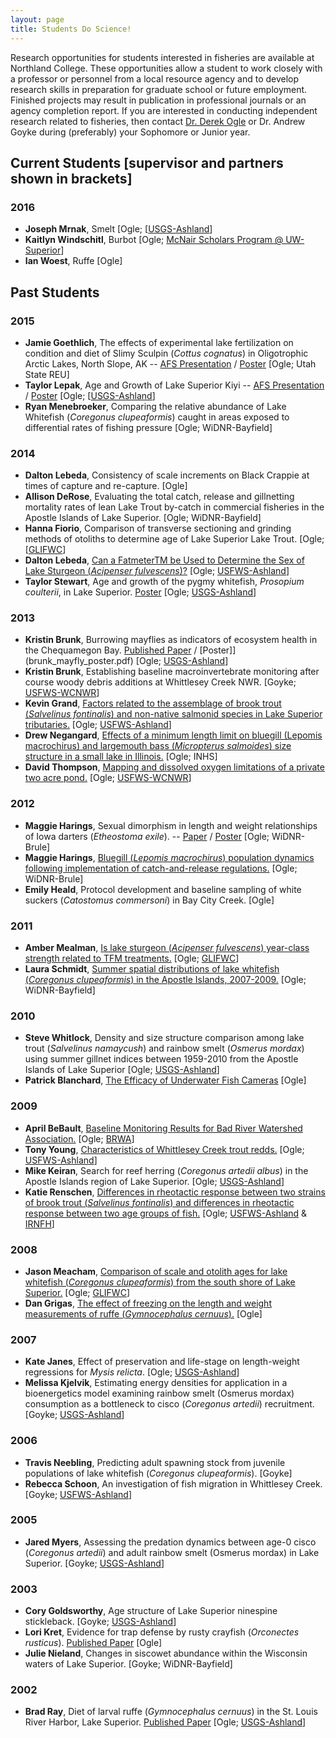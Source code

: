 ```yaml
---
layout: page
title: Students Do Science!
---
```

Research opportunities for students interested in fisheries are available at Northland College.  These opportunities allow a student to work closely with a professor or personnel from a local resource agency and to develop research skills in preparation for graduate school or future employment.  Finished projects may result in publication in professional journals or an agency completion report.  If you are interested in conducting independent research related to fisheries, then contact [Dr. Derek Ogle](mailto:dogle@northland.edu) or Dr. Andrew Goyke during (preferably) your Sophomore or Junior year.

## Current Students [supervisor and partners shown in brackets]

### 2016
* **Joseph Mrnak**, Smelt [Ogle; [[USGS-Ashland](http://www.glsc.usgs.gov/_files/factsheets/Stations%202002-4%20LSBS.pdf)]
* **Kaitlyn Windschitl**, Burbot [Ogle; [McNair Scholars Program @ UW-Superior](http://www.uwsuper.edu/mcnair/index.cfm)]
* **Ian Woest**, Ruffe [Ogle]


## Past Students

### 2015
* **Jamie Goethlich**, The effects of experimental lake fertilization on condition and diet of Slimy Sculpin (*Cottus cognatus*) in Oligotrophic Arctic Lakes, North Slope, AK -- [AFS Presentation](goethlich_sculpins_afspresentation.pdf) / [Poster](goethlich_sculpins_poster.pdf) [Ogle; Utah State REU]
* **Taylor Lepak**, Age and Growth of Lake Superior Kiyi -- [AFS Presentation](lepak_kiyi_afspresentation.pdf) / [Poster](Lepak_kiyi_poster.pdf) [Ogle; [[USGS-Ashland](http://www.glsc.usgs.gov/_files/factsheets/Stations%202002-4%20LSBS.pdf)]
* **Ryan Menebroeker**, Comparing the relative abundance of Lake Whitefish (*Coregonus clupeaformis*) caught in areas exposed to differential rates of fishing pressure [Ogle; WiDNR-Bayfield]

### 2014
* **Dalton Lebeda**, Consistency of scale increments on Black Crappie at times of capture and re-capture. [Ogle]
* **Allison DeRose**, Evaluating the total catch, release and gillnetting mortality rates of lean Lake Trout by-catch in commercial fisheries in the Apostle Islands of Lake Superior. [Ogle; WiDNR-Bayfield]
* **Hanna Fiorio**, Comparison of transverse sectioning and grinding methods of otoliths to determine age of Lake Superior Lake Trout. [Ogle; [[GLIFWC](http://www.glifwc.org/)]
* **Dalton Lebeda**, [Can a FatmeterTM be Used to Determine the Sex of Lake Sturgeon (*Acipenser fulvescens*)?](lebeda_LKS_finalreport.pdf) [Ogle; [USFWS-Ashland](http://www.fws.gov/midwest/ashland/)]
* **Taylor Stewart**, Age and growth of the pygmy whitefish, *Prosopium coulterii*, in Lake Superior.  [Poster](stewart_PWF_afsposter.pdf) [Ogle; [USGS-Ashland](http://www.glsc.usgs.gov/_files/factsheets/Stations%202002-4%20LSBS.pdf)]

### 2013
* **Kristin Brunk**, Burrowing mayflies as indicators of ecosystem health in the Chequamegon Bay. [Published Paper]({{site-url}}/Research/Ogle_2009.pdf) / [Poster]](brunk_mayfly_poster.pdf) [Ogle; [USGS-Ashland](http://www.glsc.usgs.gov/_files/factsheets/Stations%202002-4%20LSBS.pdf)]
* **Kristin Brunk**, Establishing baseline macroinvertebrate monitoring after course woody debris additions at Whittlesey Creek NWR. [Goyke; [USFWS-WCNWR](https://www.google.com/url?sa=t&rct=j&q=&esrc=s&source=web&cd=2&ved=0CDsQFjAB&url=http%3A%2F%2Fwww.fws.gov%2Fmidwest%2FWhittleseyCreek%2F&ei=4kD9UK24MdLSqAGI14H4Ag&usg=AFQjCNFeMYo0Cj1gQNIweQTLW59icoec3g&sig2=lQCCO8qG99IcTBcUazLNQA&bvm=bv.41248874,d.aWM)]
* **Kevin Grand**, [Factors related to the assemblage of brook trout (*Salvelinus fontinalis*) and non-native salmonid species in Lake Superior tributaries.](grand_BKT_poster.pdf)  [Ogle; [USFWS-Ashland](http://www.fws.gov/midwest/ashland/)]
* **Drew Negangard**, [Effects of a minimum length limit on bluegill (Lepomis macrochirus) and largemouth bass (*Micropterus salmoides*) size structure in a small lake in Illinois.](negengard_BGLMB_poster.pdf) [Ogle; INHS]
* **David Thompson**, [Mapping and dissolved oxygen limitations of a private two acre pond.](thompson_pond_poster.pdf) [Ogle; [USFWS-WCNWR](https://www.google.com/url?sa=t&rct=j&q=&esrc=s&source=web&cd=2&ved=0CDsQFjAB&url=http%3A%2F%2Fwww.fws.gov%2Fmidwest%2FWhittleseyCreek%2F&ei=4kD9UK24MdLSqAGI14H4Ag&usg=AFQjCNFeMYo0Cj1gQNIweQTLW59icoec3g&sig2=lQCCO8qG99IcTBcUazLNQA&bvm=bv.41248874,d.aWM)]

### 2012
* **Maggie Harings**, Sexual dimorphism in length and weight relationships of Iowa darters (*Etheostoma exile*). -- [Paper](harings_iowadarter_finalpaper.pdf) / [Poster](harings_iowadarter_poster.pdf) [Ogle; WiDNR-Brule]
* **Maggie Harings**, [Bluegill (*Lepomis macrochirus*) population dynamics following implementation of catch-and-release regulations.](harings_BLG_afsposter.pdf) [Ogle; WiDNR-Brule]
* **Emily Heald**, Protocol development and baseline sampling of white suckers (*Catostomus commersoni*) in Bay City Creek. [Ogle]

### 2011
* **Amber Mealman**, [Is lake sturgeon (*Acipenser fulvescens*) year-class strength related to TFM treatments.](mealman_lampricide_poster.pdf) [Ogle; [GLIFWC](http://www.glifwc.org/)]
* **Laura Schmidt**, [Summer spatial distributions of lake whitefish (*Coregonus clupeaformis*) in the Apostle Islands, 2007-2009.](schmidt_LWF_poster.pdf) [Ogle; WiDNR-Bayfield]

### 2010
* **Steve Whitlock**, Density and size structure comparison among lake trout (*Salvelinus namaycush*) and rainbow smelt (*Osmerus mordax*) using summer gillnet indices between 1959-2010 from the Apostle Islands of Lake Superior [Ogle; [USGS-Ashland](http://www.glsc.usgs.gov/_files/factsheets/Stations%202002-4%20LSBS.pdf)]
* **Patrick Blanchard**, [The Efficacy of Underwater Fish Cameras](http://pikelakefishcribs.webs.com/) [Ogle]

### 2009
* **April BeBault**, [Baseline Monitoring Results for Bad River Watershed Association.](bebault_finalreport.pdf) [Ogle; [BRWA](http://www.badriverwatershed.org/)]
* **Tony Young**, [Characteristics of Whittlesey Creek trout redds.](young_BKT_finalreport.pdf) [Ogle; [USFWS-Ashland](http://www.fws.gov/midwest/ashland/)]
* **Mike Keiran**, Search for reef herring (*Coregonus artedii albus*) in the Apostle Islands region of Lake Superior. [Ogle; [USGS-Ashland](http://www.glsc.usgs.gov/_files/factsheets/Stations%202002-4%20LSBS.pdf)]
* **Katie Renschen**, [Differences in rheotactic response between two strains of brook trout (*Salvelinus fontinalis*) and differences in rheotactic response between two age groups of fish.](renschen_BKT_finalreport.pdf) [Ogle; [USFWS-Ashland](http://www.fws.gov/midwest/ashland/) & [IRNFH](https://www.google.com/url?sa=t&rct=j&q=&esrc=s&source=web&cd=1&cad=rja&ved=0CDYQFjAA&url=http%3A%2F%2Fwww.fws.gov%2Fmidwest%2Fironriver%2F&ei=VEL9UP-BPMWRqwG4vYHgBQ&usg=AFQjCNEUNQbl6j5Do3evSCiC2HnfsgAbOg&sig2=M9SDVh7OFzVg2iVe4fF4Hg&bvm=bv.41248874,d.aWM)]

### 2008
* **Jason Meacham**, [Comparison of scale and otolith ages for lake whitefish (*Coregonus clupeaformis*) from the south shore of Lake Superior.](meacham_LWF_finalreport.pdf) [Ogle; [GLIFWC](http://www.glifwc.org/)]
* **Dan Grigas**, [The effect of freezing on the length and weight measurements of ruffe (*Gymnocephalus cernuus*).](grigas_ruffe_afsposter.pdf) [Ogle]

### 2007
* **Kate Janes**, Effect of preservation and life-stage on length-weight regressions for *Mysis relicta*. [Ogle; [USGS-Ashland](http://www.glsc.usgs.gov/_files/factsheets/Stations%202002-4%20LSBS.pdf)]
* **Melissa Kjelvik**, Estimating energy densities for application in a bioenergetics model examining rainbow smelt (Osmerus mordax) consumption as a bottleneck to cisco (*Coregonus artedii*) recruitment. [Goyke; [USGS-Ashland](http://www.glsc.usgs.gov/_files/factsheets/Stations%202002-4%20LSBS.pdf)]

### 2006
* **Travis Neebling**, Predicting adult spawning stock from juvenile populations of lake whitefish (*Coregonus clupeaformis*). [Goyke]
* **Rebecca Schoon**, An investigation of fish migration in Whittlesey Creek. [Goyke; [USFWS-Ashland](http://www.fws.gov/midwest/ashland/)]

### 2005
* **Jared Myers**, Assessing the predation dynamics between age-0 cisco (*Coregonus artedii*) and adult rainbow smelt (Osmerus mordax) in Lake Superior. [Goyke; [USGS-Ashland](http://www.glsc.usgs.gov/_files/factsheets/Stations%202002-4%20LSBS.pdf)]

### 2003
* **Cory Goldsworthy**, Age structure of Lake Superior ninespine stickleback. [Goyke; [USGS-Ashland](http://www.glsc.usgs.gov/_files/factsheets/Stations%202002-4%20LSBS.pdf)]
* **Lori Kret**, Evidence for trap defense by rusty crayfish (*Orconectes rusticus*).  [Published Paper]({{site-url}}/Research/OgleKret_JFE_Web.pdf) [Ogle]
* **Julie Nieland**, Changes in siscowet abundance within the Wisconsin waters of Lake Superior. [Goyke; WiDNR-Bayfield]

### 2002
* **Brad Ray**, Diet of larval ruffe (*Gymnocephalus cernuus*) in the St. Louis River Harbor, Lake Superior.  [Published Paper]({{site-url}}/Research/Ogle_etal_2004.pdf) [Ogle; [USGS-Ashland](http://www.glsc.usgs.gov/_files/factsheets/Stations%202002-4%20LSBS.pdf)]
